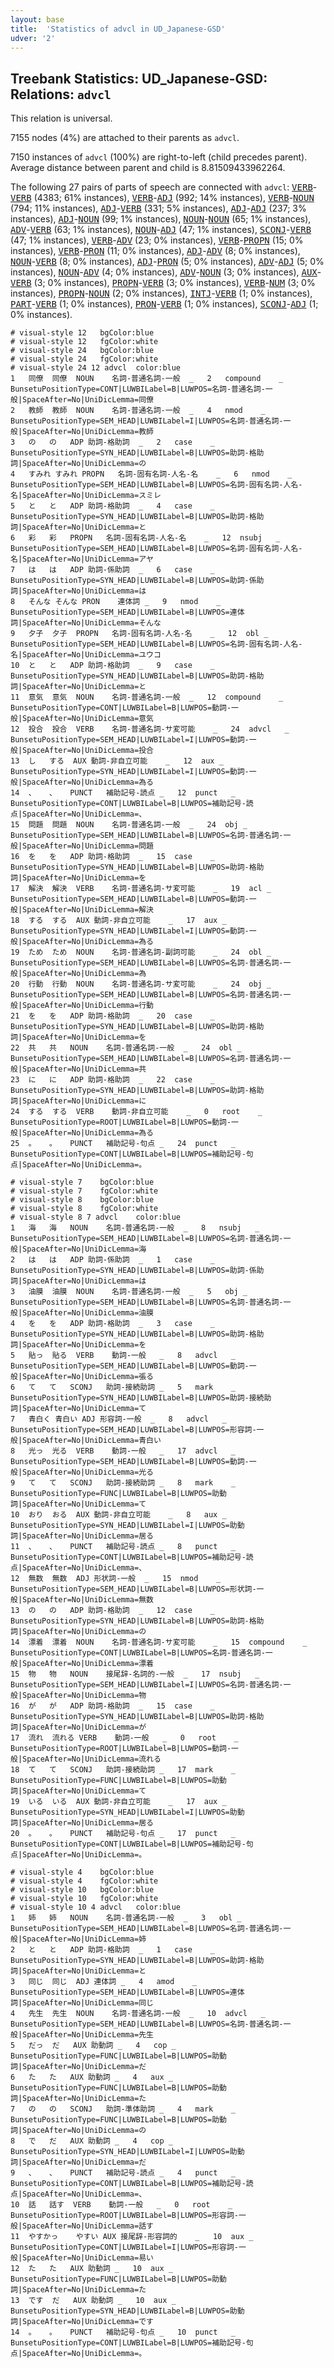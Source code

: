 ```yaml
---
layout: base
title:  'Statistics of advcl in UD_Japanese-GSD'
udver: '2'
---
```


## Treebank Statistics: UD_Japanese-GSD: Relations: `advcl`

This relation is universal.

7155 nodes (4%) are attached to their parents as `advcl`.

7150 instances of `advcl` (100%) are right-to-left (child precedes parent).
Average distance between parent and child is 8.81509433962264.

The following 27 pairs of parts of speech are connected with `advcl`: <tt><a href="ja_gsd-pos-VERB.html">VERB</a></tt>-<tt><a href="ja_gsd-pos-VERB.html">VERB</a></tt> (4383; 61% instances), <tt><a href="ja_gsd-pos-VERB.html">VERB</a></tt>-<tt><a href="ja_gsd-pos-ADJ.html">ADJ</a></tt> (992; 14% instances), <tt><a href="ja_gsd-pos-VERB.html">VERB</a></tt>-<tt><a href="ja_gsd-pos-NOUN.html">NOUN</a></tt> (794; 11% instances), <tt><a href="ja_gsd-pos-ADJ.html">ADJ</a></tt>-<tt><a href="ja_gsd-pos-VERB.html">VERB</a></tt> (331; 5% instances), <tt><a href="ja_gsd-pos-ADJ.html">ADJ</a></tt>-<tt><a href="ja_gsd-pos-ADJ.html">ADJ</a></tt> (237; 3% instances), <tt><a href="ja_gsd-pos-ADJ.html">ADJ</a></tt>-<tt><a href="ja_gsd-pos-NOUN.html">NOUN</a></tt> (99; 1% instances), <tt><a href="ja_gsd-pos-NOUN.html">NOUN</a></tt>-<tt><a href="ja_gsd-pos-NOUN.html">NOUN</a></tt> (65; 1% instances), <tt><a href="ja_gsd-pos-ADV.html">ADV</a></tt>-<tt><a href="ja_gsd-pos-VERB.html">VERB</a></tt> (63; 1% instances), <tt><a href="ja_gsd-pos-NOUN.html">NOUN</a></tt>-<tt><a href="ja_gsd-pos-ADJ.html">ADJ</a></tt> (47; 1% instances), <tt><a href="ja_gsd-pos-SCONJ.html">SCONJ</a></tt>-<tt><a href="ja_gsd-pos-VERB.html">VERB</a></tt> (47; 1% instances), <tt><a href="ja_gsd-pos-VERB.html">VERB</a></tt>-<tt><a href="ja_gsd-pos-ADV.html">ADV</a></tt> (23; 0% instances), <tt><a href="ja_gsd-pos-VERB.html">VERB</a></tt>-<tt><a href="ja_gsd-pos-PROPN.html">PROPN</a></tt> (15; 0% instances), <tt><a href="ja_gsd-pos-VERB.html">VERB</a></tt>-<tt><a href="ja_gsd-pos-PRON.html">PRON</a></tt> (11; 0% instances), <tt><a href="ja_gsd-pos-ADJ.html">ADJ</a></tt>-<tt><a href="ja_gsd-pos-ADV.html">ADV</a></tt> (8; 0% instances), <tt><a href="ja_gsd-pos-NOUN.html">NOUN</a></tt>-<tt><a href="ja_gsd-pos-VERB.html">VERB</a></tt> (8; 0% instances), <tt><a href="ja_gsd-pos-ADJ.html">ADJ</a></tt>-<tt><a href="ja_gsd-pos-PRON.html">PRON</a></tt> (5; 0% instances), <tt><a href="ja_gsd-pos-ADV.html">ADV</a></tt>-<tt><a href="ja_gsd-pos-ADJ.html">ADJ</a></tt> (5; 0% instances), <tt><a href="ja_gsd-pos-NOUN.html">NOUN</a></tt>-<tt><a href="ja_gsd-pos-ADV.html">ADV</a></tt> (4; 0% instances), <tt><a href="ja_gsd-pos-ADV.html">ADV</a></tt>-<tt><a href="ja_gsd-pos-NOUN.html">NOUN</a></tt> (3; 0% instances), <tt><a href="ja_gsd-pos-AUX.html">AUX</a></tt>-<tt><a href="ja_gsd-pos-VERB.html">VERB</a></tt> (3; 0% instances), <tt><a href="ja_gsd-pos-PROPN.html">PROPN</a></tt>-<tt><a href="ja_gsd-pos-VERB.html">VERB</a></tt> (3; 0% instances), <tt><a href="ja_gsd-pos-VERB.html">VERB</a></tt>-<tt><a href="ja_gsd-pos-NUM.html">NUM</a></tt> (3; 0% instances), <tt><a href="ja_gsd-pos-PROPN.html">PROPN</a></tt>-<tt><a href="ja_gsd-pos-NOUN.html">NOUN</a></tt> (2; 0% instances), <tt><a href="ja_gsd-pos-INTJ.html">INTJ</a></tt>-<tt><a href="ja_gsd-pos-VERB.html">VERB</a></tt> (1; 0% instances), <tt><a href="ja_gsd-pos-PART.html">PART</a></tt>-<tt><a href="ja_gsd-pos-VERB.html">VERB</a></tt> (1; 0% instances), <tt><a href="ja_gsd-pos-PRON.html">PRON</a></tt>-<tt><a href="ja_gsd-pos-VERB.html">VERB</a></tt> (1; 0% instances), <tt><a href="ja_gsd-pos-SCONJ.html">SCONJ</a></tt>-<tt><a href="ja_gsd-pos-ADJ.html">ADJ</a></tt> (1; 0% instances).


~~~ conllu
# visual-style 12	bgColor:blue
# visual-style 12	fgColor:white
# visual-style 24	bgColor:blue
# visual-style 24	fgColor:white
# visual-style 24 12 advcl	color:blue
1	同僚	同僚	NOUN	名詞-普通名詞-一般	_	2	compound	_	BunsetuPositionType=CONT|LUWBILabel=B|LUWPOS=名詞-普通名詞-一般|SpaceAfter=No|UniDicLemma=同僚
2	教師	教師	NOUN	名詞-普通名詞-一般	_	4	nmod	_	BunsetuPositionType=SEM_HEAD|LUWBILabel=I|LUWPOS=名詞-普通名詞-一般|SpaceAfter=No|UniDicLemma=教師
3	の	の	ADP	助詞-格助詞	_	2	case	_	BunsetuPositionType=SYN_HEAD|LUWBILabel=B|LUWPOS=助詞-格助詞|SpaceAfter=No|UniDicLemma=の
4	すみれ	すみれ	PROPN	名詞-固有名詞-人名-名	_	6	nmod	_	BunsetuPositionType=SEM_HEAD|LUWBILabel=B|LUWPOS=名詞-固有名詞-人名-名|SpaceAfter=No|UniDicLemma=スミレ
5	と	と	ADP	助詞-格助詞	_	4	case	_	BunsetuPositionType=SYN_HEAD|LUWBILabel=B|LUWPOS=助詞-格助詞|SpaceAfter=No|UniDicLemma=と
6	彩	彩	PROPN	名詞-固有名詞-人名-名	_	12	nsubj	_	BunsetuPositionType=SEM_HEAD|LUWBILabel=B|LUWPOS=名詞-固有名詞-人名-名|SpaceAfter=No|UniDicLemma=アヤ
7	は	は	ADP	助詞-係助詞	_	6	case	_	BunsetuPositionType=SYN_HEAD|LUWBILabel=B|LUWPOS=助詞-係助詞|SpaceAfter=No|UniDicLemma=は
8	そんな	そんな	PRON	連体詞	_	9	nmod	_	BunsetuPositionType=SEM_HEAD|LUWBILabel=B|LUWPOS=連体詞|SpaceAfter=No|UniDicLemma=そんな
9	夕子	夕子	PROPN	名詞-固有名詞-人名-名	_	12	obl	_	BunsetuPositionType=SEM_HEAD|LUWBILabel=B|LUWPOS=名詞-固有名詞-人名-名|SpaceAfter=No|UniDicLemma=ユウコ
10	と	と	ADP	助詞-格助詞	_	9	case	_	BunsetuPositionType=SYN_HEAD|LUWBILabel=B|LUWPOS=助詞-格助詞|SpaceAfter=No|UniDicLemma=と
11	意気	意気	NOUN	名詞-普通名詞-一般	_	12	compound	_	BunsetuPositionType=CONT|LUWBILabel=B|LUWPOS=動詞-一般|SpaceAfter=No|UniDicLemma=意気
12	投合	投合	VERB	名詞-普通名詞-サ変可能	_	24	advcl	_	BunsetuPositionType=SEM_HEAD|LUWBILabel=I|LUWPOS=動詞-一般|SpaceAfter=No|UniDicLemma=投合
13	し	する	AUX	動詞-非自立可能	_	12	aux	_	BunsetuPositionType=SYN_HEAD|LUWBILabel=I|LUWPOS=動詞-一般|SpaceAfter=No|UniDicLemma=為る
14	、	、	PUNCT	補助記号-読点	_	12	punct	_	BunsetuPositionType=CONT|LUWBILabel=B|LUWPOS=補助記号-読点|SpaceAfter=No|UniDicLemma=、
15	問題	問題	NOUN	名詞-普通名詞-一般	_	24	obj	_	BunsetuPositionType=SEM_HEAD|LUWBILabel=B|LUWPOS=名詞-普通名詞-一般|SpaceAfter=No|UniDicLemma=問題
16	を	を	ADP	助詞-格助詞	_	15	case	_	BunsetuPositionType=SYN_HEAD|LUWBILabel=B|LUWPOS=助詞-格助詞|SpaceAfter=No|UniDicLemma=を
17	解決	解決	VERB	名詞-普通名詞-サ変可能	_	19	acl	_	BunsetuPositionType=SEM_HEAD|LUWBILabel=B|LUWPOS=動詞-一般|SpaceAfter=No|UniDicLemma=解決
18	する	する	AUX	動詞-非自立可能	_	17	aux	_	BunsetuPositionType=SYN_HEAD|LUWBILabel=I|LUWPOS=動詞-一般|SpaceAfter=No|UniDicLemma=為る
19	ため	ため	NOUN	名詞-普通名詞-副詞可能	_	24	obl	_	BunsetuPositionType=SEM_HEAD|LUWBILabel=B|LUWPOS=名詞-普通名詞-一般|SpaceAfter=No|UniDicLemma=為
20	行動	行動	NOUN	名詞-普通名詞-サ変可能	_	24	obj	_	BunsetuPositionType=SEM_HEAD|LUWBILabel=B|LUWPOS=名詞-普通名詞-一般|SpaceAfter=No|UniDicLemma=行動
21	を	を	ADP	助詞-格助詞	_	20	case	_	BunsetuPositionType=SYN_HEAD|LUWBILabel=B|LUWPOS=助詞-格助詞|SpaceAfter=No|UniDicLemma=を
22	共	共	NOUN	名詞-普通名詞-一般	_	24	obl	_	BunsetuPositionType=SEM_HEAD|LUWBILabel=B|LUWPOS=名詞-普通名詞-一般|SpaceAfter=No|UniDicLemma=共
23	に	に	ADP	助詞-格助詞	_	22	case	_	BunsetuPositionType=SYN_HEAD|LUWBILabel=B|LUWPOS=助詞-格助詞|SpaceAfter=No|UniDicLemma=に
24	する	する	VERB	動詞-非自立可能	_	0	root	_	BunsetuPositionType=ROOT|LUWBILabel=B|LUWPOS=動詞-一般|SpaceAfter=No|UniDicLemma=為る
25	。	。	PUNCT	補助記号-句点	_	24	punct	_	BunsetuPositionType=CONT|LUWBILabel=B|LUWPOS=補助記号-句点|SpaceAfter=No|UniDicLemma=。

~~~


~~~ conllu
# visual-style 7	bgColor:blue
# visual-style 7	fgColor:white
# visual-style 8	bgColor:blue
# visual-style 8	fgColor:white
# visual-style 8 7 advcl	color:blue
1	海	海	NOUN	名詞-普通名詞-一般	_	8	nsubj	_	BunsetuPositionType=SEM_HEAD|LUWBILabel=B|LUWPOS=名詞-普通名詞-一般|SpaceAfter=No|UniDicLemma=海
2	は	は	ADP	助詞-係助詞	_	1	case	_	BunsetuPositionType=SYN_HEAD|LUWBILabel=B|LUWPOS=助詞-係助詞|SpaceAfter=No|UniDicLemma=は
3	油膜	油膜	NOUN	名詞-普通名詞-一般	_	5	obj	_	BunsetuPositionType=SEM_HEAD|LUWBILabel=B|LUWPOS=名詞-普通名詞-一般|SpaceAfter=No|UniDicLemma=油膜
4	を	を	ADP	助詞-格助詞	_	3	case	_	BunsetuPositionType=SYN_HEAD|LUWBILabel=B|LUWPOS=助詞-格助詞|SpaceAfter=No|UniDicLemma=を
5	貼っ	貼る	VERB	動詞-一般	_	8	advcl	_	BunsetuPositionType=SEM_HEAD|LUWBILabel=B|LUWPOS=動詞-一般|SpaceAfter=No|UniDicLemma=張る
6	て	て	SCONJ	助詞-接続助詞	_	5	mark	_	BunsetuPositionType=SYN_HEAD|LUWBILabel=B|LUWPOS=助詞-接続助詞|SpaceAfter=No|UniDicLemma=て
7	青白く	青白い	ADJ	形容詞-一般	_	8	advcl	_	BunsetuPositionType=SEM_HEAD|LUWBILabel=B|LUWPOS=形容詞-一般|SpaceAfter=No|UniDicLemma=青白い
8	光っ	光る	VERB	動詞-一般	_	17	advcl	_	BunsetuPositionType=SEM_HEAD|LUWBILabel=B|LUWPOS=動詞-一般|SpaceAfter=No|UniDicLemma=光る
9	て	て	SCONJ	助詞-接続助詞	_	8	mark	_	BunsetuPositionType=FUNC|LUWBILabel=B|LUWPOS=助動詞|SpaceAfter=No|UniDicLemma=て
10	おり	おる	AUX	動詞-非自立可能	_	8	aux	_	BunsetuPositionType=SYN_HEAD|LUWBILabel=I|LUWPOS=助動詞|SpaceAfter=No|UniDicLemma=居る
11	、	、	PUNCT	補助記号-読点	_	8	punct	_	BunsetuPositionType=CONT|LUWBILabel=B|LUWPOS=補助記号-読点|SpaceAfter=No|UniDicLemma=、
12	無数	無数	ADJ	形状詞-一般	_	15	nmod	_	BunsetuPositionType=SEM_HEAD|LUWBILabel=B|LUWPOS=形状詞-一般|SpaceAfter=No|UniDicLemma=無数
13	の	の	ADP	助詞-格助詞	_	12	case	_	BunsetuPositionType=SYN_HEAD|LUWBILabel=B|LUWPOS=助詞-格助詞|SpaceAfter=No|UniDicLemma=の
14	漂着	漂着	NOUN	名詞-普通名詞-サ変可能	_	15	compound	_	BunsetuPositionType=CONT|LUWBILabel=B|LUWPOS=名詞-普通名詞-一般|SpaceAfter=No|UniDicLemma=漂着
15	物	物	NOUN	接尾辞-名詞的-一般	_	17	nsubj	_	BunsetuPositionType=SEM_HEAD|LUWBILabel=I|LUWPOS=名詞-普通名詞-一般|SpaceAfter=No|UniDicLemma=物
16	が	が	ADP	助詞-格助詞	_	15	case	_	BunsetuPositionType=SYN_HEAD|LUWBILabel=B|LUWPOS=助詞-格助詞|SpaceAfter=No|UniDicLemma=が
17	流れ	流れる	VERB	動詞-一般	_	0	root	_	BunsetuPositionType=ROOT|LUWBILabel=B|LUWPOS=動詞-一般|SpaceAfter=No|UniDicLemma=流れる
18	て	て	SCONJ	助詞-接続助詞	_	17	mark	_	BunsetuPositionType=FUNC|LUWBILabel=B|LUWPOS=助動詞|SpaceAfter=No|UniDicLemma=て
19	いる	いる	AUX	動詞-非自立可能	_	17	aux	_	BunsetuPositionType=SYN_HEAD|LUWBILabel=I|LUWPOS=助動詞|SpaceAfter=No|UniDicLemma=居る
20	。	。	PUNCT	補助記号-句点	_	17	punct	_	BunsetuPositionType=CONT|LUWBILabel=B|LUWPOS=補助記号-句点|SpaceAfter=No|UniDicLemma=。

~~~


~~~ conllu
# visual-style 4	bgColor:blue
# visual-style 4	fgColor:white
# visual-style 10	bgColor:blue
# visual-style 10	fgColor:white
# visual-style 10 4 advcl	color:blue
1	姉	姉	NOUN	名詞-普通名詞-一般	_	3	obl	_	BunsetuPositionType=SEM_HEAD|LUWBILabel=B|LUWPOS=名詞-普通名詞-一般|SpaceAfter=No|UniDicLemma=姉
2	と	と	ADP	助詞-格助詞	_	1	case	_	BunsetuPositionType=SYN_HEAD|LUWBILabel=B|LUWPOS=助詞-格助詞|SpaceAfter=No|UniDicLemma=と
3	同じ	同じ	ADJ	連体詞	_	4	amod	_	BunsetuPositionType=SEM_HEAD|LUWBILabel=B|LUWPOS=連体詞|SpaceAfter=No|UniDicLemma=同じ
4	先生	先生	NOUN	名詞-普通名詞-一般	_	10	advcl	_	BunsetuPositionType=SEM_HEAD|LUWBILabel=B|LUWPOS=名詞-普通名詞-一般|SpaceAfter=No|UniDicLemma=先生
5	だっ	だ	AUX	助動詞	_	4	cop	_	BunsetuPositionType=FUNC|LUWBILabel=B|LUWPOS=助動詞|SpaceAfter=No|UniDicLemma=だ
6	た	た	AUX	助動詞	_	4	aux	_	BunsetuPositionType=FUNC|LUWBILabel=B|LUWPOS=助動詞|SpaceAfter=No|UniDicLemma=た
7	の	の	SCONJ	助詞-準体助詞	_	4	mark	_	BunsetuPositionType=FUNC|LUWBILabel=B|LUWPOS=助動詞|SpaceAfter=No|UniDicLemma=の
8	で	だ	AUX	助動詞	_	4	cop	_	BunsetuPositionType=SYN_HEAD|LUWBILabel=I|LUWPOS=助動詞|SpaceAfter=No|UniDicLemma=だ
9	、	、	PUNCT	補助記号-読点	_	4	punct	_	BunsetuPositionType=CONT|LUWBILabel=B|LUWPOS=補助記号-読点|SpaceAfter=No|UniDicLemma=、
10	話	話す	VERB	動詞-一般	_	0	root	_	BunsetuPositionType=ROOT|LUWBILabel=B|LUWPOS=形容詞-一般|SpaceAfter=No|UniDicLemma=話す
11	やすかっ	やすい	AUX	接尾辞-形容詞的	_	10	aux	_	BunsetuPositionType=CONT|LUWBILabel=I|LUWPOS=形容詞-一般|SpaceAfter=No|UniDicLemma=易い
12	た	た	AUX	助動詞	_	10	aux	_	BunsetuPositionType=FUNC|LUWBILabel=B|LUWPOS=助動詞|SpaceAfter=No|UniDicLemma=た
13	です	だ	AUX	助動詞	_	10	aux	_	BunsetuPositionType=SYN_HEAD|LUWBILabel=B|LUWPOS=助動詞|SpaceAfter=No|UniDicLemma=です
14	。	。	PUNCT	補助記号-句点	_	10	punct	_	BunsetuPositionType=CONT|LUWBILabel=B|LUWPOS=補助記号-句点|SpaceAfter=No|UniDicLemma=。

~~~


